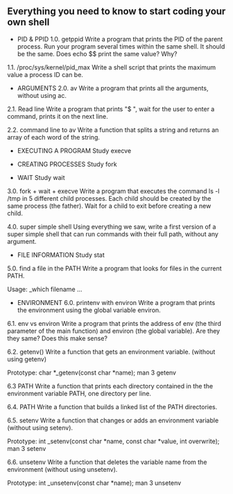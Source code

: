 ## Everything you need to know to start coding your own shell

+ PID & PPID
1.0. getppid
Write a program that prints the PID of the parent process. Run your program several times within the same shell. It should be the same. Does echo $$ print the same value? Why?

1.1. /proc/sys/kernel/pid_max
Write a shell script that prints the maximum value a process ID can be.

+ ARGUMENTS
2.0. av
Write a program that prints all the arguments, without using ac.

2.1. Read line
Write a program that prints "$ ", wait for the user to enter a command, prints it on the next line.

2.2. command line to av
Write a function that splits a string and returns an array of each word of the string.

+ EXECUTING A PROGRAM
Study execve

+ CREATING PROCESSES
Study fork

+ WAIT
Study wait

3.0. fork + wait + execve
Write a program that executes the command ls -l /tmp in 5 different child processes. Each child should be created by the same process (the father). Wait for a child to exit before creating a new child.

4.0. super simple shell
Using everything we saw, write a first version of a super simple shell that can run commands with their full path, without any argument.

+ FILE INFORMATION
Study stat

5.0. find a file in the PATH
Write a program that looks for files in the current PATH.

Usage: _which filename ...

+ ENVIRONMENT
6.0. printenv with environ
Write a program that prints the environment using the global variable environ.

6.1. env vs environ
Write a program that prints the address of env (the third parameter of the main function) and environ (the global variable). Are they they same? Does this make sense?

6.2. getenv()
Write a function that gets an environment variable. (without using getenv)

Prototype: char *_getenv(const char *name);
man 3 getenv

6.3 PATH
Write a function that prints each directory contained in the the environment variable PATH, one directory per line.

6.4. PATH
Write a function that builds a linked list of the PATH directories.

6.5. setenv
Write a function that changes or adds an environment variable (without using setenv).

Prototype: int _setenv(const char *name, const char *value, int overwrite);
man 3 setenv

6.6. unsetenv
Write a function that deletes the variable name from the environment (without using unsetenv).

Prototype: int _unsetenv(const char *name);
man 3 unsetenv
